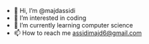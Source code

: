 - 👋 Hi, I’m @majdassidi
- 👀 I’m interested in coding
- 🌱 I’m currently learning computer science
- 📫 How to reach me assidimajd6@gmail.com

<!---
majdassidi/majdassidi is a ✨ special ✨ repository because its `README.md` (this file) appears on your GitHub profile.
You can click the Preview link to take a look at your changes.
--->
